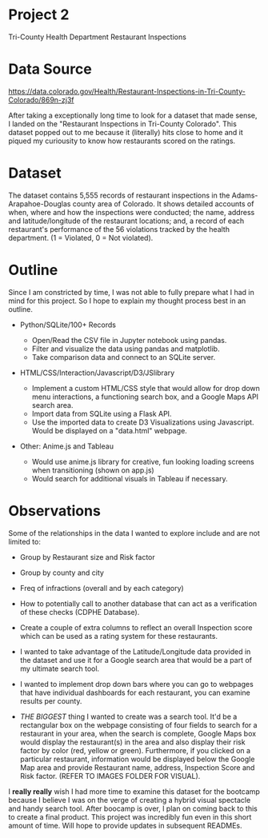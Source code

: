 # Project 2
Tri-County Health Department Restaurant Inspections

# Data Source
https://data.colorado.gov/Health/Restaurant-Inspections-in-Tri-County-Colorado/869n-zj3f

After taking a exceptionally long time to look for a dataset that made sense, I landed on the "Restaurant Inspections in Tri-County Colorado".
This dataset popped out to me because it (literally) hits close to home and it piqued my curiousity to know how restaurants scored on the ratings.


# Dataset
The dataset contains 5,555 records of restaurant inspections in the Adams-Arapahoe-Douglas county area of Colorado. It shows detailed accounts of when, 
where and how the inspections were conducted; the name, address and latitude/longitude of the restaurant locations; and, a record of each restaurant's 
performance of the 56 violations tracked by the health department. (1 = Violated, 0 = Not violated).

# Outline
Since I am constricted by time, I was not able to fully prepare what I had in mind for this project. So I hope to explain my thought process best in an
outline.

* Python/SQLite/100+ Records
  * Open/Read the CSV file in Jupyter notebook using pandas.
  * Filter and visualize the data using pandas and matplotlib.
  * Take comparison data and connect to an SQLite server.

* HTML/CSS/Interaction/Javascript/D3/JSlibrary
  * Implement a custom HTML/CSS style that would allow for drop down menu interactions, a functioning search box, and a Google Maps API search area.
  * Import data from SQLite using a Flask API.
  * Use the imported data to create D3 Visualizations using Javascript. Would be displayed on a "data.html" webpage.
  
* Other: Anime.js and Tableau
  * Would use anime.js library for creative, fun looking loading screens when transitioning (shown on app.js)
  * Would search for additional visuals in Tableau if necessary.

# Observations
Some of the relationships in the data I wanted to explore include and are not limited to:
* Group by Restaurant size and Risk factor
* Group by county and city
* Freq of infractions (overall and by each category)
* How to potentially call to another database that can act as a verification of these checks (CDPHE Database).
* Create a couple of extra columns to reflect an overall Inspection score which can be used as a rating system for these restaurants.

* I wanted to take advantage of the Latitude/Longitude data provided in the dataset and use it for a Google search area that would be a part of my ultimate search tool.
* I wanted to implement drop down bars where you can go to webpages that have individual dashboards for each restaurant, you can examine results per county.
* *THE BIGGEST* thing I wanted to create was a search tool. It'd be a rectangular box on the webpage consisting of four fields to search for a restaurant in your area,
  when the search is complete, Google Maps box would display the restaurant(s) in the area and also display their risk factor by color (red, yellow or green). Furthermore,
  if you clicked on a particular restaurant, information would be displayed below the Google Map area and provide Restaurant name, address, Inspection Score and Risk factor.
  (REFER TO IMAGES FOLDER FOR VISUAL).
  
I **really really** wish I had more time to examine this dataset for the bootcamp because I believe I was on the verge of creating a hybrid visual spectacle and handy search
tool. After boocamp is over, I plan on coming back to this to create a final product. This project was incredibly fun even in this short amount of time. Will hope to provide
updates in subsequent READMEs. 
